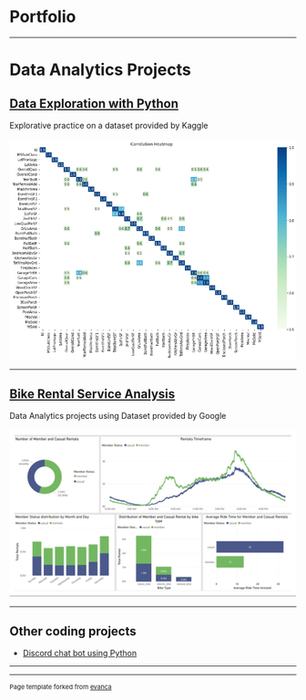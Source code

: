 # Portfolio

---

# Data Analytics Projects

## [Data Exploration with Python](/Projects/Projects.md)

Explorative practice on a dataset provided by Kaggle
<br><br>
<img src="Projects/output_27_0.png?raw=true"/>

---

## [Bike Rental Service Analysis](/pdf/sample_presentation.pdf)

Data Analytics projects using Dataset provided by Google
<br><br>
<img src="Projects/PowerBiCycling.png?raw=true"/>

---


## Other coding projects

- [Discord chat bot using Python](https://discord.com/developers/applications/680058299571634219/information)
---




---
<p style="font-size:11px">Page template forked from <a href="https://github.com/evanca/quick-portfolio">evanca</a></p>
<!-- Remove above link if you don't want to attibute -->
